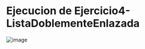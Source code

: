 # Ejecucion de Ejercicio4-ListaDoblementeEnlazada



![image](https://github.com/AngelNava1029/ESTRUCTURAS-DE-DATOS-APLICADAS-/assets/122839982/639d4442-dcc8-4d96-9eb3-df0c857a6d87)
